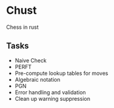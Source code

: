 # Chust

Chess in rust

## Tasks

- Naive Check
- PERFT
- Pre-compute lookup tables for moves
- Algebraic notation
- PGN
- Error handling and validation
- Clean up warning suppression
